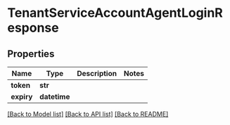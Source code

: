 # TenantServiceAccountAgentLoginResponse

## Properties
Name | Type | Description | Notes
------------ | ------------- | ------------- | -------------
**token** | **str** |  | 
**expiry** | **datetime** |  | 

[[Back to Model list]](../README.md#documentation-for-models) [[Back to API list]](../README.md#documentation-for-api-endpoints) [[Back to README]](../README.md)


